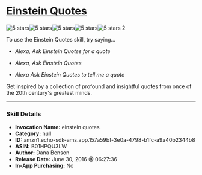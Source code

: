 # [Einstein Quotes](http://alexa.amazon.com/#skills/amzn1.echo-sdk-ams.app.157a59bf-3e0a-4798-b1fc-a9a40b2344b8)
![5 stars](../../images/ic_star_black_18dp_1x.png)![5 stars](../../images/ic_star_black_18dp_1x.png)![5 stars](../../images/ic_star_black_18dp_1x.png)![5 stars](../../images/ic_star_black_18dp_1x.png)![5 stars](../../images/ic_star_black_18dp_1x.png) 2

To use the Einstein Quotes skill, try saying...

* *Alexa, Ask Einstein Quotes for a quote*

* *Alexa, Ask Einstein Quotes*

* *Alexa Ask Einstein Quotes to tell me a quote*

Get inspired by a collection of profound and insightful quotes from once of the 20th century's greatest minds.

***

### Skill Details

* **Invocation Name:** einstein quotes
* **Category:** null
* **ID:** amzn1.echo-sdk-ams.app.157a59bf-3e0a-4798-b1fc-a9a40b2344b8
* **ASIN:** B01HPQU3LW
* **Author:** Dana Benson
* **Release Date:** June 30, 2016 @ 06:27:36
* **In-App Purchasing:** No
